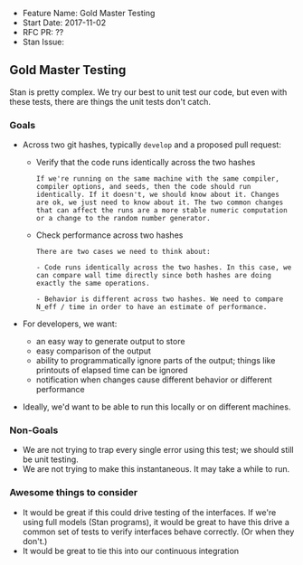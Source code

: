 - Feature Name: Gold Master Testing
- Start Date: 2017-11-02
- RFC PR: ??
- Stan Issue:

## Gold Master Testing

Stan is pretty complex. We try our best to unit test our code, but even with these tests, there are things the unit tests don't catch.

### Goals

- Across two git hashes, typically `develop` and a proposed pull request:
	- Verify that the code runs identically across the two hashes

	      If we're running on the same machine with the same compiler, compiler options, and seeds, then the code should run identically. If it doesn't, we should know about it. Changes are ok, we just need to know about it. The two common changes that can affect the runs are a more stable numeric computation or a change to the random number generator.

	- Check performance across two hashes

		  There are two cases we need to think about:

		  - Code runs identically across the two hashes. In this case, we can compare wall time directly since both hashes are doing exactly the same operations.

		  - Behavior is different across two hashes. We need to compare N_eff / time in order to have an estimate of performance.

- For developers, we want:
	- an easy way to generate output to store
	- easy comparison of the output
	- ability to programmatically ignore parts of the output; things like printouts of elapsed time can be ignored
	- notification when changes cause different behavior or different performance

- Ideally, we'd want to be able to run this locally or on different machines.

### Non-Goals

- We are not trying to trap every single error using this test; we should still be unit testing.
- We are not trying to make this instantaneous. It may take a while to run.


### Awesome things to consider

- It would be great if this could drive testing of the interfaces. If we're using full models (Stan programs), it would be great to have this drive a common set of tests to verify interfaces behave correctly. (Or when they don't.)
- It would be great to tie this into our continuous integration
